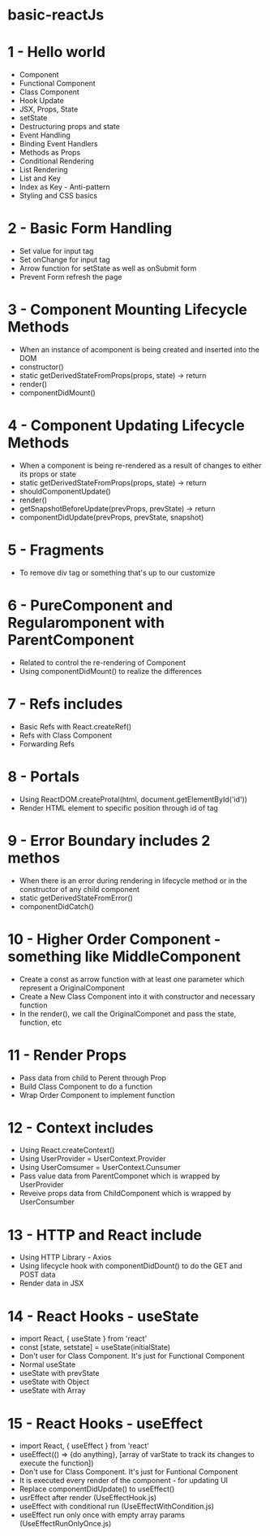 # basic-reactJs
# 1 - Hello world
  - Component 
  - Functional Component
  - Class Component
  - Hook Update
  - JSX, Props, State
  - setState
  - Destructuring props and state
  - Event Handling
  - Binding Event Handlers
  - Methods as Props
  - Conditional Rendering
  - List Rendering
  - List and Key
  - Index as Key - Anti-pattern
  - Styling and CSS basics
# 2 - Basic Form Handling
  - Set value for input tag
  - Set onChange for input tag
  - Arrow function for setState as well as onSubmit form
  - Prevent Form refresh the page
# 3 - Component Mounting Lifecycle Methods
  - When an instance of acomponent is being created and inserted into the DOM
  - constructor()
  - static getDerivedStateFromProps(props, state) -> return
  - render()
  - componentDidMount()
# 4 - Component Updating Lifecycle Methods
  - When a component is being re-rendered as a result of changes to either its props or state
  - static getDerivedStateFromProps(props, state) -> return
  - shouldComponentUpdate()
  - render()
  - getSnapshotBeforeUpdate(prevProps, prevState) -> return
  - componentDidUpdate(prevProps, prevState, snapshot)
# 5 - Fragments
  - To remove div tag or something that's up to our customize
# 6 - PureComponent and Regularomponent with ParentComponent
  - Related to control the re-rendering of Component
  - Using componentDidMount() to realize the differences
# 7 - Refs includes
  - Basic Refs with React.createRef()
  - Refs with Class Component
  - Forwarding Refs
# 8 - Portals
  - Using ReactDOM.createProtal(html, document.getElementById('id'))
  - Render HTML element to specific position through id of tag
# 9 - Error Boundary includes 2 methos
  - When there is an error during rendering in lifecycle method or in the constructor of any child component
  - static getDerivedStateFromError()
  - componentDidCatch()
# 10 - Higher Order Component - something like MiddleComponent
  - Create a const as arrow function with at least one parameter which represent a OriginalComponent
  - Create a New Class Component into it with constructor and necessary function
  - In the render(), we call the OriginalComponet and pass the state, function, etc
# 11 - Render Props
  - Pass data from child to Perent through Prop
  - Build Class Component to do a function
  - Wrap Order Component to implement function
# 12 - Context includes
  - Using React.createContext()
  - Using UserProvider = UserContext.Provider
  - Using UserComsumer = UserContext.Cunsumer
  - Pass value data from ParentComponet which is wrapped by UserProvider
  - Reveive props data from ChildComponent which is wrapped by UserConsumber
# 13 - HTTP and React include
  - Using HTTP Library - Axios
  - Using lifecycle hook with componentDidDount() to do the GET and POST data
  - Render data in JSX
# 14 - React Hooks - useState
  - import React, { useState } from 'react'
  - const [state, setstate] = useState(initialState)
  - Don't user for Class Component. It's just for Functional Component
  - Normal useState
  - useState with prevState
  - useState with Object
  - useState with Array
# 15 - React Hooks - useEffect
  - import React, { useEffect } from 'react'
  - useEffect(() => {do anything}, [array of varState to track its changes to execute the function])
  - Don't use for Class Component. It's just for Funtional Component
  - It is executed every render of the component - for updating UI
  - Replace componentDidUpdate() to useEffect()
  - usrEffect after render (UseEffectHook.js)
  - useEffect with conditional run (UseEffectWithCondition.js)
  - useEffect run only once with empty array params (UseEffectRunOnlyOnce.js)
